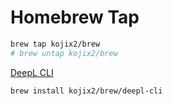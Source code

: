 # Homebrew Tap

```sh
brew tap kojix2/brew
# brew untap kojix2/brew
```

[DeepL CLI](https://github.com/kojix2/deepl-cli)

```sh
brew install kojix2/brew/deepl-cli
````
